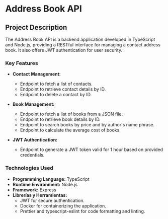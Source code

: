 # Address Book API

## Project Description

The Address Book API is a backend application developed in TypeScript and Node.js, providing a RESTful interface for managing a contact address book. It also offers JWT authentication for user security.

### Key Features

- **Contact Management:**
  - Endpoint to fetch a list of contacts.
  - Endpoint to retrieve contact details by ID.
  - Endpoint to delete a contact by ID.

- **Book Management:**
  - Endpoint to fetch a list of books from a JSON file.
  - Endpoint to retrieve book details by ID.
  - Endpoint to search books by price and by author's name phrase.
  - Endpoint to calculate the average cost of books.

- **JWT Authentication:**
  - Endpoint to generate a JWT token valid for 1 hour based on provided credentials.

### Technologies Used

- **Programming Language:** TypeScript
- **Runtime Environment:** Node.js
- **Framework:** Express
- **Librerías y Herramientas:**
  - JWT for secure authentication.
  - Docker for containerizing the application.
  - Prettier and typescript-eslint for code formatting and linting.
